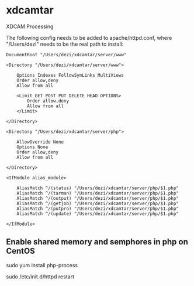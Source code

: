 xdcamtar
========

XDCAM Processing

The following config needs to be added to apache/httpd.conf, where "/Users/dezi" needs to be the real path to install:

    DocumentRoot "/Users/dezi/xdcamtar/server/www"

    <Directory "/Users/dezi/xdcamtar/server/www">

        Options Indexes FollowSymLinks MultiViews
        Order allow,deny
        Allow from all
        
        <Limit GET POST PUT DELETE HEAD OPTIONS>
            Order allow,deny
            Allow from all
        </Limit>

    </Directory>

    <Directory "/Users/dezi/xdcamtar/server/php">
    
        AllowOverride None
        Options None
        Order allow,deny
        Allow from all
        
    </Directory>

    <IfModule alias_module>
    
        AliasMatch ^/(status) "/Users/dezi/xdcamtar/server/php/$1.php"
        AliasMatch ^/(tarman) "/Users/dezi/xdcamtar/server/php/$1.php"
        AliasMatch ^/(output) "/Users/dezi/xdcamtar/server/php/$1.php"
        AliasMatch ^/(getjob) "/Users/dezi/xdcamtar/server/php/$1.php"
        AliasMatch ^/(putpro) "/Users/dezi/xdcamtar/server/php/$1.php"
        AliasMatch ^/(update) "/Users/dezi/xdcamtar/server/php/$1.php"
    
    </IfModule>

Enable shared memory and semphores in php on CentOS
---------------------------------------------------

sudo yum install php-process

sudo /etc/init.d/httpd restart
